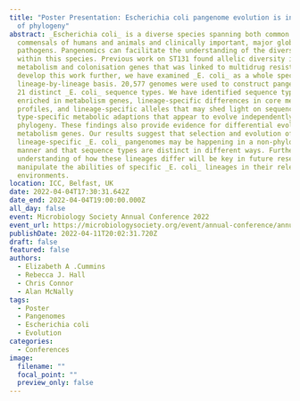 ```yaml
---
title: "Poster Presentation: Escherichia coli pangenome evolution is independent
  of phylogeny"
abstract: _Escherichia coli_ is a diverse species spanning both common
  commensals of humans and animals and clinically important, major global
  pathogens. Pangenomics can facilitate the understanding of the diversity
  within this species. Previous work on ST131 found allelic diversity in
  metabolism and colonisation genes that was linked to multidrug resistance. To
  develop this work further, we have examined _E. coli_ as a whole species on a
  lineage-by-lineage basis. 20,577 genomes were used to construct pangenomes for
  21 distinct _E. coli_ sequence types. We have identified sequence types
  enriched in metabolism genes, lineage-specific differences in core metabolic
  profiles, and lineage-specific alleles that may shed light on sequence
  type-specific metabolic adaptions that appear to evolve independently of
  phylogeny. These findings also provide evidence for differential evolution of
  metabolism genes. Our results suggest that selection and evolution of
  lineage-specific _E. coli_ pangenomes may be happening in a non-phylogenetic
  manner and that sequence types are distinct in different ways. Further
  understanding of how these lineages differ will be key in future research to
  manipulate the abilities of specific _E. coli_ lineages in their relevant
  environments.
location: ICC, Belfast, UK
date: 2022-04-04T17:30:31.642Z
date_end: 2022-04-04T19:00:00.000Z
all_day: false
event: Microbiology Society Annual Conference 2022
event_url: https://microbiologysociety.org/event/annual-conference/annual-conference-2022.html#tab-1
publishDate: 2022-04-11T20:02:31.720Z
draft: false
featured: false
authors:
  - Elizabeth A .Cummins
  - Rebecca J. Hall
  - Chris Connor
  - Alan McNally
tags:
  - Poster
  - Pangenomes
  - Escherichia coli
  - Evolution
categories:
  - Conferences
image:
  filename: ""
  focal_point: ""
  preview_only: false
---
```

